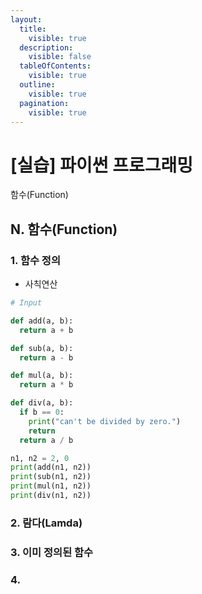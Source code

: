 ```yaml
---
layout:
  title:
    visible: true
  description:
    visible: false
  tableOfContents:
    visible: true
  outline:
    visible: true
  pagination:
    visible: true
---
```


# \[실습] 파이썬 프로그래밍

함수(Function)



## N. 함수(Function)

### 1. 함수 정의

* 사칙연산&#x20;



```python
# Input 

def add(a, b):
  return a + b

def sub(a, b):
  return a - b

def mul(a, b):
  return a * b

def div(a, b):
  if b == 0:
    print("can't be divided by zero.")
    return
  return a / b

n1, n2 = 2, 0
print(add(n1, n2)) 
print(sub(n1, n2))
print(mul(n1, n2))
print(div(n1, n2))


```



### 2. 람다(Lamda)

### 3.  이미 정의된 함수

### 4. &#x20;





